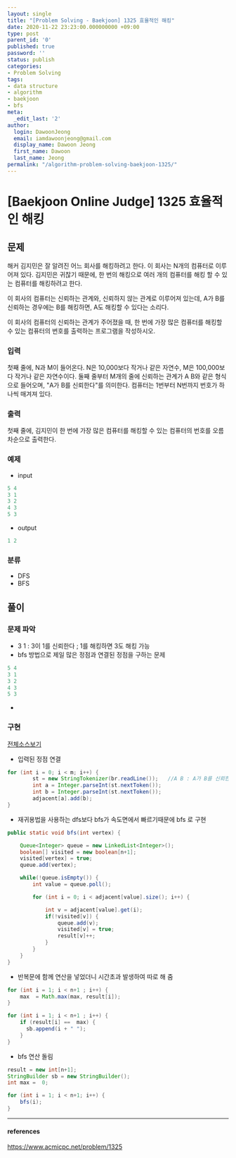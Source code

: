 ```yaml
---
layout: single
title: "[Problem Solving - Baekjoon] 1325 효율적인 해킹"
date: 2020-11-22 23:23:00.000000000 +09:00
type: post
parent_id: '0'
published: true
password: ''
status: publish
categories:
- Problem Solving
tags:
- data structure
- algorithm
- baekjoon
- bfs
meta:
  _edit_last: '2'
author:
  login: DawoonJeong
  email: iamdawoonjeong@gmail.com
  display_name: Dawoon Jeong
  first_name: Dawoon
  last_name: Jeong
permalink: "/algorithm-problem-solving-baekjoon-1325/"
---
```

# [Baekjoon Online Judge] 1325 효율적인 해킹

## 문제
해커 김지민은 잘 알려진 어느 회사를 해킹하려고 한다. 이 회사는 N개의 컴퓨터로 이루어져 있다. 김지민은 귀찮기 때문에, 한 번의 해킹으로 여러 개의 컴퓨터를 해킹 할 수 있는 컴퓨터를 해킹하려고 한다.

이 회사의 컴퓨터는 신뢰하는 관계와, 신뢰하지 않는 관계로 이루어져 있는데, A가 B를 신뢰하는 경우에는 B를 해킹하면, A도 해킹할 수 있다는 소리다.

이 회사의 컴퓨터의 신뢰하는 관계가 주어졌을 때, 한 번에 가장 많은 컴퓨터를 해킹할 수 있는 컴퓨터의 번호를 출력하는 프로그램을 작성하시오.

### 입력
첫째 줄에, N과 M이 들어온다. N은 10,000보다 작거나 같은 자연수, M은 100,000보다 작거나 같은 자연수이다. 둘째 줄부터 M개의 줄에 신뢰하는 관계가 A B와 같은 형식으로 들어오며, "A가 B를 신뢰한다"를 의미한다. 컴퓨터는 1번부터 N번까지 번호가 하나씩 매겨져 있다.

### 출력
첫째 줄에, 김지민이 한 번에 가장 많은 컴퓨터를 해킹할 수 있는 컴퓨터의 번호를 오름차순으로 출력한다.

### 예제
- input

```java
5 4
3 1
3 2
4 3
5 3
```

- output

```java
1 2
```

### 분류
- DFS
- BFS

## 풀이

### 문제 파악

- 3 1  : 3이 1를 신뢰한다 ; 1를 해킹하면 3도 해킹 가능
- bfs 방법으로 제일 많은 정점과 연결된 정점을 구하는 문제

```java
5 4
3 1
3 2
4 3
5 3
```


-
### 구현

[전체소스보기](https://github.com/iamdawoonjeong/java-datastructure-algorithm/blob/master/java-algorithm-problem-solving/src/baekjoon/problem1325/Main.java)

- 입력된 정점 연결

```java
for (int i = 0; i < m; i++) {
        st = new StringTokenizer(br.readLine());   //A B : A가 B를 신뢰한다 ; B를 해킹하면 A도 해킹 가능
        int a = Integer.parseInt(st.nextToken());
        int b = Integer.parseInt(st.nextToken());
        adjacent[a].add(b);
}
```

- 재귀용법을 사용하는 dfs보다 bfs가 속도면에서 빠르기때문에 bfs 로 구현

```java
public static void bfs(int vertex) {

    Queue<Integer> queue = new LinkedList<Integer>();
    boolean[] visited = new boolean[n+1];
    visited[vertex] = true;
    queue.add(vertex);

    while(!queue.isEmpty()) {
        int value = queue.poll();

        for (int i = 0; i < adjacent[value].size(); i++) {

            int v = adjacent[value].get(i);
            if(!visited[v]) {
                queue.add(v);
                visited[v] = true;
                result[v]++;
            }
        }
    }
}
```

- 반복문에 함께 연산을 넣었더니 시간초과 발생하여 따로 해 줌

```java
for (int i = 1; i < n+1 ; i++) {
    max  = Math.max(max, result[i]);
}

for (int i = 1; i < n+1 ; i++) {
    if (result[i] ==  max) {
      sb.append(i + " ");
    }
}
```


- bfs 연산 돌림

```java
result = new int[n+1];
StringBuilder sb = new StringBuilder();
int max =  0;

for (int i = 1; i < n+1; i++) {
    bfs(i);
}
```

---

#### references
<https://www.acmicpc.net/problem/1325>
